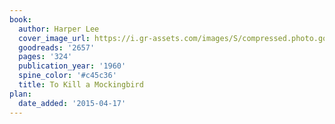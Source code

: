 ```yaml
---
book:
  author: Harper Lee
  cover_image_url: https://i.gr-assets.com/images/S/compressed.photo.goodreads.com/books/1553383690l/2657._SX98_.jpg
  goodreads: '2657'
  pages: '324'
  publication_year: '1960'
  spine_color: '#c45c36'
  title: To Kill a Mockingbird
plan:
  date_added: '2015-04-17'
---
```

